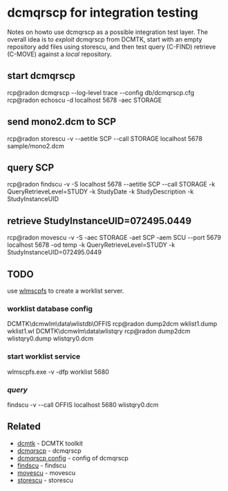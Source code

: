 # dcmqrscp for integration testing

Notes on howto use dcmqrscp as a possible integration test layer.
The overall idea is to *exploit* dcmqrscp from DCMTK, start with an empty
repository add files using storescu, and then test query (C-FIND) retrieve (C-MOVE)
against a *local* repository.

## start dcmqrscp
rcp@radon dcmqrscp --log-level trace --config db/dcmqrscp.cfg  
rcp@radon echoscu -d localhost 5678 -aec STORAGE  

## send mono2.dcm to SCP
rcp@radon storescu -v --aetitle SCP --call STORAGE localhost 5678 sample/mono2.dcm  

## query SCP
rcp@radon findscu -v -S localhost 5678 --aetitle SCP --call STORAGE -k QueryRetrieveLevel=STUDY -k StudyDate -k StudyDescription -k StudyInstanceUID  

## retrieve StudyInstanceUID=072495.0449
rcp@radon movescu -v -S -aec STORAGE -aet SCP -aem SCU --port 5679 localhost 5678 -od temp -k QueryRetrieveLevel=STUDY -k StudyInstanceUID=072495.0449  

## TODO
use [wlmscpfs](http://support.dcmtk.org/docs/wlmscpfs.html) to create a worklist server.  

### worklist database config
DCMTK\dcmwlm\data\wlistdb\OFFIS
rcp@radon dump2dcm wklist1.dump wklist1.wl
DCMTK\dcmwlm\data\wlistqry
rcp@radon dump2dcm wlistqry0.dump wlistqry0.dcm

### start worklist service
wlmscpfs.exe -v -dfp worklist 5680

### *query*
findscu -v --call OFFIS localhost 5680 wlistqry0.dcm

## Related
* [dcmtk](http://dicom.offis.de/dcmtk.php.en) - DCMTK toolkit
* [dcmqrscp](http://support.dcmtk.org/docs/dcmqrscp.html) - dcmqrscp
* [dcmqrscp config](http://support.dcmtk.org/docs/file_dcmqrset.html) - config of dcmqrscp
* [findscu](http://support.dcmtk.org/docs/findscu.html) - findscu
* [movescu](http://support.dcmtk.org/docs/movescu.html) - movescu
* [storescu](http://support.dcmtk.org/docs/storescu.html) - storescu
